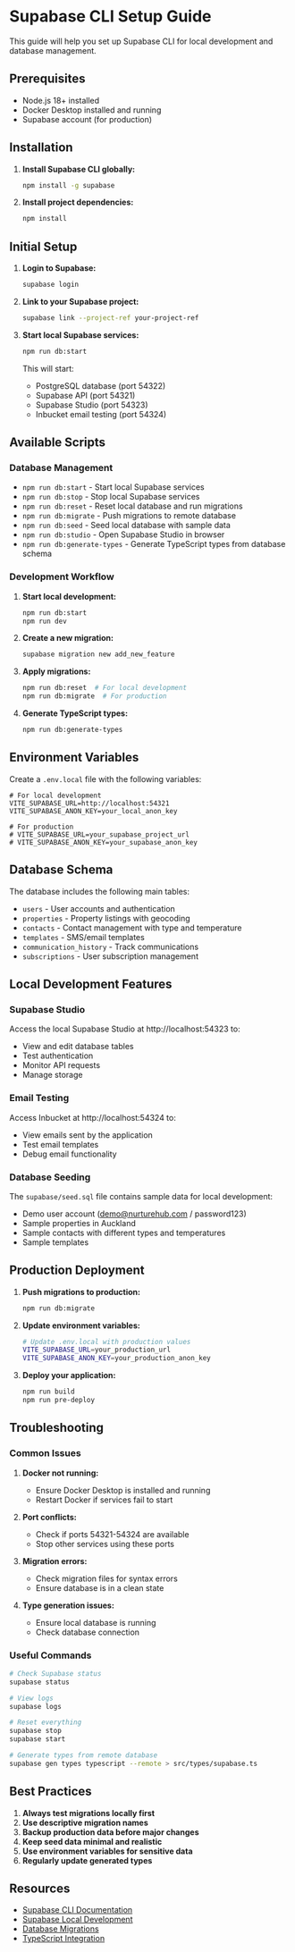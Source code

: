 # Supabase CLI Setup Guide

This guide will help you set up Supabase CLI for local development and database management.

## Prerequisites

- Node.js 18+ installed
- Docker Desktop installed and running
- Supabase account (for production)

## Installation

1. **Install Supabase CLI globally:**
   ```bash
   npm install -g supabase
   ```

2. **Install project dependencies:**
   ```bash
   npm install
   ```

## Initial Setup

1. **Login to Supabase:**
   ```bash
   supabase login
   ```

2. **Link to your Supabase project:**
   ```bash
   supabase link --project-ref your-project-ref
   ```

3. **Start local Supabase services:**
   ```bash
   npm run db:start
   ```

   This will start:
   - PostgreSQL database (port 54322)
   - Supabase API (port 54321)
   - Supabase Studio (port 54323)
   - Inbucket email testing (port 54324)

## Available Scripts

### Database Management
- `npm run db:start` - Start local Supabase services
- `npm run db:stop` - Stop local Supabase services
- `npm run db:reset` - Reset local database and run migrations
- `npm run db:migrate` - Push migrations to remote database
- `npm run db:seed` - Seed local database with sample data
- `npm run db:studio` - Open Supabase Studio in browser
- `npm run db:generate-types` - Generate TypeScript types from database schema

### Development Workflow

1. **Start local development:**
   ```bash
   npm run db:start
   npm run dev
   ```

2. **Create a new migration:**
   ```bash
   supabase migration new add_new_feature
   ```

3. **Apply migrations:**
   ```bash
   npm run db:reset  # For local development
   npm run db:migrate  # For production
   ```

4. **Generate TypeScript types:**
   ```bash
   npm run db:generate-types
   ```

## Environment Variables

Create a `.env.local` file with the following variables:

```env
# For local development
VITE_SUPABASE_URL=http://localhost:54321
VITE_SUPABASE_ANON_KEY=your_local_anon_key

# For production
# VITE_SUPABASE_URL=your_supabase_project_url
# VITE_SUPABASE_ANON_KEY=your_supabase_anon_key
```

## Database Schema

The database includes the following main tables:

- `users` - User accounts and authentication
- `properties` - Property listings with geocoding
- `contacts` - Contact management with type and temperature
- `templates` - SMS/email templates
- `communication_history` - Track communications
- `subscriptions` - User subscription management

## Local Development Features

### Supabase Studio
Access the local Supabase Studio at http://localhost:54323 to:
- View and edit database tables
- Test authentication
- Monitor API requests
- Manage storage

### Email Testing
Access Inbucket at http://localhost:54324 to:
- View emails sent by the application
- Test email templates
- Debug email functionality

### Database Seeding
The `supabase/seed.sql` file contains sample data for local development:
- Demo user account (demo@nurturehub.com / password123)
- Sample properties in Auckland
- Sample contacts with different types and temperatures
- Sample templates

## Production Deployment

1. **Push migrations to production:**
   ```bash
   npm run db:migrate
   ```

2. **Update environment variables:**
   ```bash
   # Update .env.local with production values
   VITE_SUPABASE_URL=your_production_url
   VITE_SUPABASE_ANON_KEY=your_production_anon_key
   ```

3. **Deploy your application:**
   ```bash
   npm run build
   npm run pre-deploy
   ```

## Troubleshooting

### Common Issues

1. **Docker not running:**
   - Ensure Docker Desktop is installed and running
   - Restart Docker if services fail to start

2. **Port conflicts:**
   - Check if ports 54321-54324 are available
   - Stop other services using these ports

3. **Migration errors:**
   - Check migration files for syntax errors
   - Ensure database is in a clean state

4. **Type generation issues:**
   - Ensure local database is running
   - Check database connection

### Useful Commands

```bash
# Check Supabase status
supabase status

# View logs
supabase logs

# Reset everything
supabase stop
supabase start

# Generate types from remote database
supabase gen types typescript --remote > src/types/supabase.ts
```

## Best Practices

1. **Always test migrations locally first**
2. **Use descriptive migration names**
3. **Backup production data before major changes**
4. **Keep seed data minimal and realistic**
5. **Use environment variables for sensitive data**
6. **Regularly update generated types**

## Resources

- [Supabase CLI Documentation](https://supabase.com/docs/guides/cli)
- [Supabase Local Development](https://supabase.com/docs/guides/cli/local-development)
- [Database Migrations](https://supabase.com/docs/guides/cli/local-development#database-migrations)
- [TypeScript Integration](https://supabase.com/docs/guides/api/generating-types)
